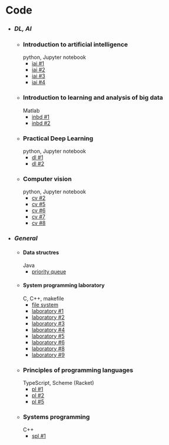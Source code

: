 # Code
* ### *DL, AI*
    * ### Introduction to artificial intelligence
         python, Jupyter notebook
       * [iai #1]
       * [iai #2]
       * [iai #3]
       * [iai #4]
    * ### Introduction to learning and analysis of big data
         Matlab
       * [inbd #1]
       * [inbd #2]
    * ### Practical Deep Learning
         python, Jupyter notebook
       * [dl #1]
       * [dl #2]
    * ### Computer vision
         python, Jupyter notebook
       * [cv #2]
       * [cv #5]
       * [cv #6]
       * [cv #7]
       * [cv #8]
 * ### *General*
     * #### Data structres
         Java
       * [priority queue]  
   * #### System programming laboratory
        C, C++, makefile
       * [file system]
       * [laboratory #1]
       * [laboratory #2]
       * [laboratory #3]
       * [laboratory #4]
       * [laboratory #5]
       * [laboratory #6]
       * [laboratory #8]
       * [laboratory #9]
   * ### Principles of programming languages
        TypeScript, Scheme (Racket)
       * [pl #1]
       * [pl #2]
       * [pl #5]
   * ### Systems programming
      C++
       * [spl #1]



[spl #1]: <https://github.com/omerem/spl-1>


[pl #1]: <https://github.com/omerem/pl-1>
[pl #2]: <https://github.com/omerem/pl-2>
[pl #5]: <https://github.com/omerem/pl-5>

[cv #2]: <https://github.com/omerem/cv-2>
[cv #5]: <https://github.com/omerem/cv-5>
[cv #6]: <https://github.com/omerem/cv-6>
[cv #7]: <https://github.com/omerem/cv-7>
[cv #8]: <https://github.com/omerem/cv-8>



[dl #1]: <https://github.com/omerem/dl-1>
[dl #2]: <https://github.com/omerem/dl-2>

[iai #1]: <https://github.com/omerem/iai-1>
[iai #2]: <https://github.com/omerem/iai-2>
[iai #3]: <https://github.com/omerem/iai-3>
[iai #4]: <https://github.com/omerem/iai-4>



[inbd #1]: <https://github.com/omerem/inbd-1>
[inbd #2]: <https://github.com/omerem/inbd-2>


[priority queue]: <https://github.com/omerem/Data-Structures_PriorityQueue>
[file system]: <https://github.com/omerem/Sys-Prog_FileSystem>
[laboratory #1]: <https://github.com/omerem/Sys_Prog_Lab-1>
[laboratory #2]: <https://github.com/omerem/Sys_Prog_Lab-2>
[laboratory #3]: <https://github.com/omerem/Sys_Prog_Lab-3>
[laboratory #4]: <https://github.com/omerem/Sys_Prog_Lab-4>
[laboratory #5]: <https://github.com/omerem/Sys_Prog_Lab-5>
[laboratory #6]: <https://github.com/omerem/Sys_Prog_Lab-6>
[laboratory #8]: <https://github.com/omerem/Sys_Prog_Lab-8>
[laboratory #9]: <https://github.com/omerem/Sys_Prog_Lab-9>
